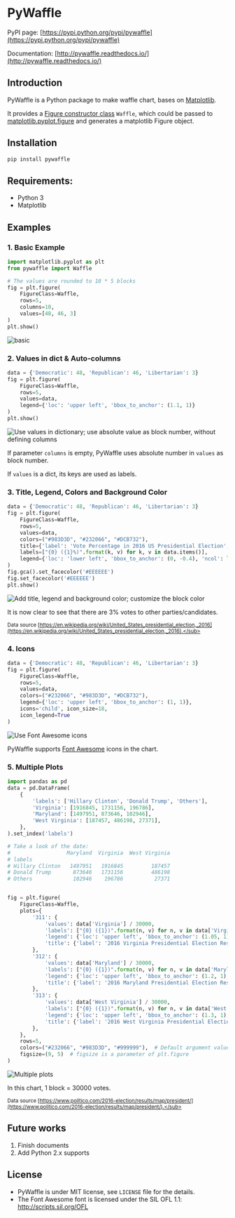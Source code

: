 # PyWaffle

PyPI page: [https://pypi.python.org/pypi/pywaffle](https://pypi.python.org/pypi/pywaffle)

Documentation: [http://pywaffle.readthedocs.io/](http://pywaffle.readthedocs.io/)

## Introduction

PyWaffle is a Python package to make waffle chart, bases on [Matplotlib](https://matplotlib.org/).

It provides a [Figure constructor class](https://matplotlib.org/gallery/subplots_axes_and_figures/custom_figure_class.html) `Waffle`, which could be passed to [matplotlib.pyplot.figure](https://matplotlib.org/api/_as_gen/matplotlib.pyplot.figure.html) and generates a matplotlib Figure object.

## Installation

```python
pip install pywaffle
```

## Requirements:

* Python 3
* Matplotlib

## Examples

### 1. Basic Example

```python
import matplotlib.pyplot as plt
from pywaffle import Waffle
```

```python
# The values are rounded to 10 * 5 blocks
fig = plt.figure(
    FigureClass=Waffle, 
    rows=5, 
    columns=10, 
    values=[48, 46, 3]
)
plt.show()
```

![basic](examples/basic.svg)

### 2. Values in dict & Auto-columns

```python
data = {'Democratic': 48, 'Republican': 46, 'Libertarian': 3}
fig = plt.figure(
    FigureClass=Waffle, 
    rows=5, 
    values=data, 
    legend={'loc': 'upper left', 'bbox_to_anchor': (1.1, 1)}
)
plt.show()
```

![Use values in dictionary; use absolute value as block number, without defining columns](examples/absolute_block_numbers.svg)

If parameter `columns` is empty, PyWaffle uses absolute number in `values` as block number.

If `values` is a dict, its keys are used as labels.

### 3. Title, Legend, Colors and Background Color

```python
data = {'Democratic': 48, 'Republican': 46, 'Libertarian': 3}
fig = plt.figure(
    FigureClass=Waffle, 
    rows=5, 
    values=data, 
    colors=("#983D3D", "#232066", "#DCB732"),
    title={'label': 'Vote Percentage in 2016 US Presidential Election', 'loc': 'left'},
    labels=["{0} ({1}%)".format(k, v) for k, v in data.items()],
    legend={'loc': 'lower left', 'bbox_to_anchor': (0, -0.4), 'ncol': len(data), 'framealpha': 0}
)
fig.gca().set_facecolor('#EEEEEE')
fig.set_facecolor('#EEEEEE')
plt.show()
```

![Add title, legend and background color; customize the block color](examples/title_and_legend.svg)

It is now clear to see that there are 3% votes to other parties/candidates.

<sub>Data source [https://en.wikipedia.org/wiki/United_States_presidential_election,_2016](https://en.wikipedia.org/wiki/United_States_presidential_election,_2016).</sub>

### 4. Icons

```python
data = {'Democratic': 48, 'Republican': 46, 'Libertarian': 3}
fig = plt.figure(
    FigureClass=Waffle, 
    rows=5, 
    values=data, 
    colors=("#232066", "#983D3D", "#DCB732"),
    legend={'loc': 'upper left', 'bbox_to_anchor': (1, 1)},
    icons='child', icon_size=18, 
    icon_legend=True
)
```
    
![Use Font Awesome icons](examples/fontawesome.svg)

PyWaffle supports [Font Awesome](http://fontawesome.io/) icons in the chart.

### 5. Multiple Plots

```python
import pandas as pd
data = pd.DataFrame(
    {
        'labels': ['Hillary Clinton', 'Donald Trump', 'Others'],
        'Virginia': [1916845, 1731156, 196786],
        'Maryland': [1497951, 873646, 102946],
        'West Virginia': [187457, 486198, 27371],
    },
).set_index('labels')

# Take a look of the date:
#                  Maryland  Virginia  West Virginia
# labels                                            
# Hillary Clinton   1497951   1916845         187457
# Donald Trump       873646   1731156         486198
# Others             102946    196786          27371


fig = plt.figure(
    FigureClass=Waffle,
    plots={
        '311': {
            'values': data['Virginia'] / 30000,
            'labels': ["{0} ({1})".format(n, v) for n, v in data['Virginia'].items()],
            'legend': {'loc': 'upper left', 'bbox_to_anchor': (1.05, 1), 'fontsize': 8},
            'title': {'label': '2016 Virginia Presidential Election Results', 'loc': 'left'}
        },
        '312': {
            'values': data['Maryland'] / 30000,
            'labels': ["{0} ({1})".format(n, v) for n, v in data['Maryland'].items()],
            'legend': {'loc': 'upper left', 'bbox_to_anchor': (1.2, 1), 'fontsize': 8},
            'title': {'label': '2016 Maryland Presidential Election Results', 'loc': 'left'}
        },
        '313': {
            'values': data['West Virginia'] / 30000,
            'labels': ["{0} ({1})".format(n, v) for n, v in data['West Virginia'].items()],
            'legend': {'loc': 'upper left', 'bbox_to_anchor': (1.3, 1), 'fontsize': 8},
            'title': {'label': '2016 West Virginia Presidential Election Results', 'loc': 'left'}
        },
    },
    rows=5,
    colors=("#232066", "#983D3D", "#999999"),  # Default argument values for subplots
    figsize=(9, 5)  # figsize is a parameter of plt.figure
)
```
    
![Multiple plots](examples/multiple_plots.svg)

In this chart, 1 block = 30000 votes.

<sub>Data source [https://www.politico.com/2016-election/results/map/president/](https://www.politico.com/2016-election/results/map/president/).</sub>


## Future works

1. Finish documents
2. Add Python 2.x supports

## License

* PyWaffle is under MIT license, see `LICENSE` file for the details.
* The Font Awesome font is licensed under the SIL OFL 1.1: http://scripts.sil.org/OFL
